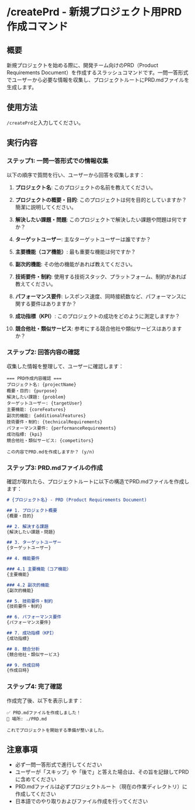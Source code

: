 # /createPrd - 新規プロジェクト用PRD作成コマンド

## 概要
新規プロジェクトを始める際に、開発チーム向けのPRD（Product Requirements Document）を作成するスラッシュコマンドです。一問一答形式でユーザーから必要な情報を収集し、プロジェクトルートにPRD.mdファイルを生成します。

## 使用方法
`/createPrd`と入力してください。

## 実行内容

### ステップ1: 一問一答形式での情報収集
以下の順序で質問を行い、ユーザーから回答を収集します：

1. **プロジェクト名**: このプロジェクトの名前を教えてください。

2. **プロジェクトの概要・目的**: このプロジェクトは何を目的としていますか？簡潔に説明してください。

3. **解決したい課題・問題**: このプロジェクトで解決したい課題や問題は何ですか？

4. **ターゲットユーザー**: 主なターゲットユーザーは誰ですか？

5. **主要機能（コア機能）**: 最も重要な機能は何ですか？

6. **副次的機能**: その他の機能があれば教えてください。

7. **技術要件・制約**: 使用する技術スタック、プラットフォーム、制約があれば教えてください。

8. **パフォーマンス要件**: レスポンス速度、同時接続数など、パフォーマンスに関する要件はありますか？

9. **成功指標（KPI）**: このプロジェクトの成功をどのように測定しますか？

10. **競合他社・類似サービス**: 参考にする競合他社や類似サービスはありますか？

### ステップ2: 回答内容の確認
収集した情報を整理して、ユーザーに確認します：

```
=== PRD作成内容確認 ===
プロジェクト名: {projectName}
概要・目的: {purpose}
解決したい課題: {problem}
ターゲットユーザー: {targetUser}
主要機能: {coreFeatures}
副次的機能: {additionalFeatures}
技術要件・制約: {technicalRequirements}
パフォーマンス要件: {performanceRequirements}
成功指標: {kpi}
競合他社・類似サービス: {competitors}

この内容でPRD.mdを作成しますか？ (y/n)
```

### ステップ3: PRD.mdファイルの作成
確認が取れたら、プロジェクトルートに以下の構造でPRD.mdファイルを作成します：

```markdown
# {プロジェクト名} - PRD (Product Requirements Document)

## 1. プロジェクト概要
{概要・目的}

## 2. 解決する課題
{解決したい課題・問題}

## 3. ターゲットユーザー
{ターゲットユーザー}

## 4. 機能要件

### 4.1 主要機能（コア機能）
{主要機能}

### 4.2 副次的機能
{副次的機能}

## 5. 技術要件・制約
{技術要件・制約}

## 6. パフォーマンス要件
{パフォーマンス要件}

## 7. 成功指標（KPI）
{成功指標}

## 8. 競合分析
{競合他社・類似サービス}

## 9. 作成日時
{作成日時}
```

### ステップ4: 完了確認
作成完了後、以下を表示します：

```
✅ PRD.mdファイルを作成しました！
📁 場所: ./PRD.md

これでプロジェクトを開始する準備が整いました。
```

## 注意事項
- 必ず一問一答形式で進行してください
- ユーザーが「スキップ」や「後で」と答えた場合は、その旨を記録してPRDに含めてください
- PRD.mdファイルは必ずプロジェクトルート（現在の作業ディレクトリ）に作成してください
- 日本語でのやり取りおよびファイル作成を行ってください